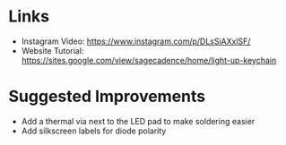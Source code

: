 # Links
-  Instagram Video: https://www.instagram.com/p/DLsSiAXxlSF/
- Website Tutorial: https://sites.google.com/view/sagecadence/home/light-up-keychain

# Suggested Improvements
- Add a thermal via next to the LED pad to make soldering easier
- Add silkscreen labels for diode polarity
